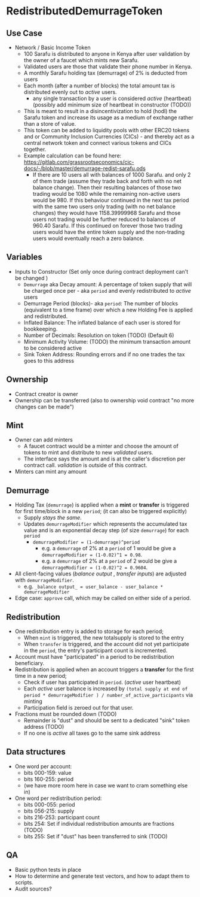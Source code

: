 # RedistributedDemurrageToken

## Use Case
* Network / Basic Income Token
  * 100 Sarafu is distributed to anyone in Kenya after user validation by the owner of a faucet which mints new Sarafu.
  * Validated users are those that validate their phone number in Kenya.
  * A monthly Sarafu holding tax (demurrage) of 2% is deducted from users 
  * Each month (after a number of blocks) the total amount tax is distributed evenly out to _active_ users.
    *  any single transaction by a user is considered _active_ (heartbeat) (possibly add minimum size of heartbeat in constructor (TODO))
  * This is meant to result in a disincentivization to hold (hodl) the Sarafu token and increase its usage as a medium of exchange rather than a store of value.
  * This token can be added to liquidity pools with other ERC20 tokens and or Community Inclusion Currencies (CICs) - and thereby act as a central network token and connect various tokens and CICs together.
  * Example calculation can be found here: https://gitlab.com/grassrootseconomics/cic-docs/-/blob/master/demurrage-redist-sarafu.ods
    -  If there are 10 users all with balances of 1000 Sarafu. and only 2 of them trade (assume they trade back and forth with no net balance change). Then their resulting balances of those two trading would be 1080 while the remaining non-active users would be 980. If this behaviour continued in the next tax period with the same two users only trading (with no net balance changes) they would have 1158.39999968 Sarafu and those users not trading would be further reduced to balances of 960.40 Sarafu. If this continued on forever those two trading users would have the entire token supply and the non-trading users would eventually reach a zero balance.


## Variables

* Inputs to Constructor (Set only once during contract deployment can't be changed )  
  * `Demurrage` aka Decay amount: A percentage of token supply that will be charged once per - aka `period` and evenly redistributed to _active_ users 
  * Demurrage Period (blocks)- aka `period`: The number of blocks (equivalent to a time frame) over which a new Holding Fee is applied and redistributed. 
  * Inflated Balance: The inflated balance of each user is stored for bookkeeping.
  * Number of Decimals: Resolution on token (TODO) (Default 6)
  * Minimum Activity Volume: (TODO) the minimum transaction amount to be considered active
  * Sink Token Address: Rounding errors and if no one trades the tax goes to this address


## Ownership

* Contract creator is owner
* Ownership can be transferred (also to ownership void contract "no more changes can be made")


## Mint

* Owner can add minters
  - A faucet contract would be a minter and choose the amount of tokens to mint and distribute to new _validated_ users.
  - The interface says the amount and is at the caller's discretion per contract call. _validation_ is outside of this contract.
* Minters can mint any amount


## Demurrage
* Holding Tax (`demurrage`) is applied when a **mint** or **transfer** is triggered for first time/block in a new `period`; (it can also be triggered explicitly)
  - Supply _stays the same_.
  - Updates `demurrageModifier` which represents the accumulated tax value and is an exponential decay step (of size `demurrage`) for each `period`
    - `demurrageModifier = (1-demurrage)^period` 
      - e.g. a `demurrage` of 2% at a `period` of 1 would be give a `demurrageModifier = (1-0.02)^1 = 0.98`.
      - e.g. a `demurrage` of 2% at a `period` of 2 would be give a `demurrageModifier = (1-0.02)^2 = 0.9604`.
* All client-facing values (_balance output_ , _transfer inputs_) are adjusted with `demurrageModifier`.
  - e.g. `_balance output_ = user_balance - user_balance * demurrageModifier`
* Edge case: `approve` call, which may be called on either side of a period.


## Redistribution

* One redistribution entry is added to storage for each period;
  - When `mint` is triggered, the new totalsupply is stored to the entry
  - When `transfer` is triggered, and the account did not yet participate in the `period`, the entry's participant count is incremented. 
* Account must have "participated" in a period to be redistribution beneficiary.
* Redistribution is applied when an account triggers a **transfer** for the first time in a new period;
  - Check if user has participated in `period`. (_active_ user heartbeat)
  - Each _active_ user balance is increased by `(total supply at end of period * demurrageModifier ) / number_of_active_participants` via minting
  - Participation field is zeroed out for that user.
* Fractions must be rounded down (TODO)
  - Remainder is "dust" and should be sent to a dedicated "sink" token address (TODO)
  - If no one is _active_ all taxes go to the same sink address


## Data structures

* One word per account:
  - bits 000-159: value
  - bits 160-255: period
  - (we have more room here in case we want to cram something else in)
* One word per redistribution period:
  - bits 000-055: period
  - bits 056-215: supply
  - bits 216-253: participant count
  - bits     254: Set if individual redistribution amounts are fractions (TODO)
  - bits     255: Set if "dust" has been transferred to sink (TODO)


## QA

* Basic python tests in place
* How to determine and generate test vectors, and how to adapt them to scripts.
* Audit sources?
